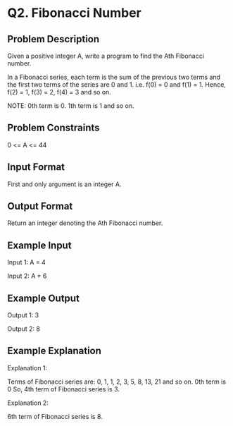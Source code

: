 # Q2. Fibonacci Number
## Problem Description
Given a positive integer A, write a program to find the Ath Fibonacci number.

In a Fibonacci series, each term is the sum of the previous two terms and the first two terms of the series are 0 and 1. i.e. f(0) = 0 and f(1) = 1. Hence, f(2) = 1, f(3) = 2, f(4) = 3 and so on.

NOTE: 0th term is 0. 1th term is 1 and so on.

## Problem Constraints
0 <= A <= 44

## Input Format
First and only argument is an integer A.

## Output Format
Return an integer denoting the Ath Fibonacci number.

## Example Input
Input 1:
 A = 4

Input 2:
 A = 6

## Example Output
Output 1:
 3

Output 2:
 8

## Example Explanation
Explanation 1:

 Terms of Fibonacci series are: 0, 1, 1, 2, 3, 5, 8, 13, 21 and so on.
 0th term is 0 So, 4th term of Fibonacci series is 3. 

Explanation 2:

 6th term of Fibonacci series is 8.
